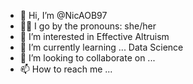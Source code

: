 - 👋 Hi, I’m @NicAOB97
- 👩🏽 I go by the pronouns: she/her
- 👀 I’m interested in Effective Altruism
- 🌱 I’m currently learning ... Data Science
- 💞️ I’m looking to collaborate on ...
- 📫 How to reach me ... 

<!---
NicAOB97/NicAOB97 is a ✨ special ✨ repository because its `README.md` (this file) appears on your GitHub profile.
You can click the Preview link to take a look at your changes.
--->
